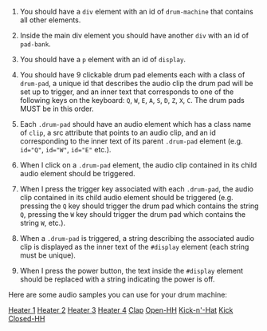 1. You should have a `div` element with an id of `drum-machine` that contains all other elements.

2. Inside the main div element you should have another `div` with an id of `pad-bank`.

3. You should have a `p` element with an id of `display`.

4. You should have 9 clickable drum pad elements each with a class of `drum-pad`, a unique id that describes the audio clip the drum pad will be set up to trigger, and an inner text that corresponds to one of the following keys on the keyboard: `Q`, `W`, `E`, `A`, `S`, `D`, `Z`, `X`, `C`. The drum pads MUST be in this order.

5. Each `.drum-pad` should have an audio element which has a class name of `clip`, a src attribute that points to an audio clip, and an id corresponding to the inner text of its parent `.drum-pad` element (e.g. `id="Q"`, `id="W"`, `id="E"` etc.).

6. When I click on a `.drum-pad` element, the audio clip contained in its child audio element should be triggered.

7. When I press the trigger key associated with each `.drum-pad`, the audio clip contained in its child audio element should be triggered (e.g. pressing the `Q` key should trigger the drum pad which contains the string `Q`, pressing the `W` key should trigger the drum pad which contains the string `W`, etc.).

8. When a `.drum-pad` is triggered, a string describing the associated audio clip is displayed as the inner text of the `#display` element (each string must be unique).

9. When I press the power button, the text inside the `#display` element should be replaced with a string indicating the power is off.

Here are some audio samples you can use for your drum machine:

[Heater 1](https://cdn.freecodecamp.org/curriculum/drum/Heater-1.mp3)
[Heater 2](https://cdn.freecodecamp.org/curriculum/drum/Heater-2.mp3)
[Heater 3](https://cdn.freecodecamp.org/curriculum/drum/Heater-3.mp3)
[Heater 4](https://cdn.freecodecamp.org/curriculum/drum/Heater-4_1.mp3)
[Clap](https://cdn.freecodecamp.org/curriculum/drum/Heater-6.mp3)
[Open-HH](https://cdn.freecodecamp.org/curriculum/drum/Dsc_Oh.mp3)
[Kick-n'-Hat](https://cdn.freecodecamp.org/curriculum/drum/Kick_n_Hat.mp3)
[Kick](https://cdn.freecodecamp.org/curriculum/drum/RP4_KICK_1.mp3)
[Closed-HH](https://cdn.freecodecamp.org/curriculum/drum/Cev_H2.mp3)

